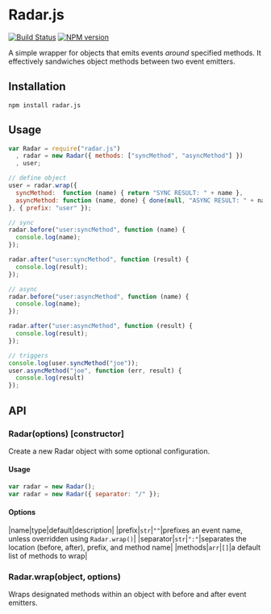 # Radar.js

[![Build Status](https://travis-ci.org/rpnzl/radar.js.svg?branch=master)](https://travis-ci.org/rpnzl/radar.js)
[![NPM version](https://badge.fury.io/js/radar.js.svg)](http://badge.fury.io/js/radar.js)

A simple wrapper for objects that emits events *around* specified methods. It effectively
sandwiches object methods between two event emitters.

## Installation

    npm install radar.js

## Usage

```javascript
var Radar = require("radar.js")
  , radar = new Radar({ methods: ["syncMethod", "asyncMethod"] })
  , user;

// define object
user = radar.wrap({
  syncMethod:  function (name) { return "SYNC RESULT: " + name },
  asyncMethod: function (name, done) { done(null, "ASYNC RESULT: " + name); }
}, { prefix: "user" });

// sync
radar.before("user:syncMethod", function (name) {
  console.log(name);
});

radar.after("user:syncMethod", function (result) {
  console.log(result);
});

// async
radar.before("user:asyncMethod", function (name) {
  console.log(name);
});

radar.after("user:asyncMethod", function (result) {
  console.log(result);
});

// triggers
console.log(user.syncMethod("joe"));
user.asyncMethod("joe", function (err, result) {
  console.log(result)
});
```


## API

### Radar(options) [constructor]

Create a new Radar object with some optional configuration.

#### Usage

```javascript
var radar = new Radar();
var radar = new Radar({ separator: "/" });
```

#### Options

|name|type|default|description|
|prefix|`str`|`""`|prefixes an event name, unless overridden using `Radar.wrap()`|
|separator|`str`|`":"`|separates the location (before, after), prefix, and method name|
|methods|`arr`|`[]`|a default list of methods to wrap|

### Radar.wrap(object, options)

Wraps designated methods within an object with before and after event emitters.
